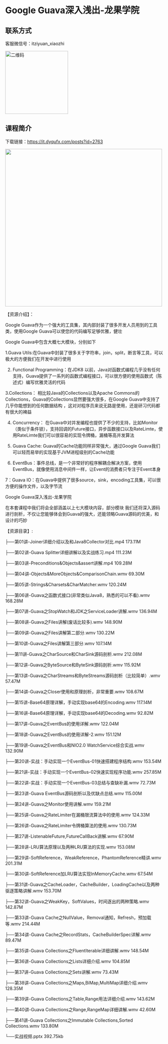 # Google Guava深入浅出-龙果学院

## 联系方式

客服微信号：itziyuan_xiaozhi

<img src="https://ziyuanyun.oss-cn-guangzhou.aliyuncs.com/common/20240614073449/666b82192834a.jpg" width="200" height="200" alt="二维码">

## 课程简介

下载链接：https://it.dyqufx.com/posts?id=2763

<img src="https://ziyuanyun.oss-cn-guangzhou.aliyuncs.com/yun/20240515184304/664491b80d417.jpg" width="500" alt="">

  【资源介绍】：

 Google Guava作为一个强大的工具集，其内部封装了很多开发人员用到的工具类，使用Google Guava可以使您的代码编写足够优雅，健壮

 Google Guava中包含大概七大模块，分别如下

 1.Guava Utils:在Guava中封装了很多关于字符串，join，split，断言等工具，可以极大的方便我们在开发中进行使用

 2. Functional Programming：在JDK8 以前，Java对函数式编程几乎没有任何支持，Guava提供了一系列的函数式编程接口，可以很方便的使用函数式（陈述式）编写优雅灵活的代码

 3.Collections： 相比较Java的Collections以及Apache Commons的Collections，Guava的Collections显然要强大很多，在Google Guava中支持了几乎你能想到的任何数据结构 ，这对对程序员来说无路是使用，还是研习代码都有很大的裨益

 4. Concurrency： 在Guava中对并发编程也提供了不少的支持，比如Monitor（类似于条件锁），支持回调的Future接口，异步函数接口以及RateLimte，使用RateLimte我们可以很容易的实现令牌桶，漏桶等高并发算法

 5. Guava Cache: Guava的Cache功能同样非常强大，通过Google Guava我们可以轻而易举的实现基于JVM进程级别的Cache功能

 6. EventBus：事件总线，是一个非常好的程序解耦合解决方案，使用EventBus，就像使用消息中间件一样，让Event的消费者只专注于Event本身

 7：Guava IO：在Guava中提供了很多source，sink，encoding工具集，可以很方便的操作文件，以及字节流

 Google Guava深入浅出-龙果学院



 在本套课程中我们将会全部涵盖以上七大模块内容，部分模块 我们还将深入源码进行剖析，不仅让您能够体会到Guava的强大，还能领略Guava源码的优美，和设计的巧妙

 【资源目录】:

 ├──第01讲-Joiner详细介绍以及和Java8Collector对比.mp4 173.11M

 ├──第02讲-Guava Splitter详细讲解以及实战练习.mp4 111.23M

 ├──第03讲-Preconditions&amp;Objects&amp;assert讲解.mp4 109.28M

 ├──第04讲-Objects&amp;MoreObjects&amp;ComparisonChain.wmv 69.30M

 ├──第05讲-Strings&amp;Charsets&amp;CharMatcher.wmv 120.24M

 ├──第06讲-Guava之函数式接口(非常类似Java8，熟悉的可以不看).wmv 168.28M

 ├──第07讲-Guava之StopWatch和JDK之ServiceLoader讲解.wmv 136.94M

 ├──第08讲-Guava之Files讲解(废话比较多).wmv 148.90M

 ├──第09讲-Guava之Files讲解第二部分.wmv 130.22M

 ├──第10讲-Guava之Files讲解第三部分.wmv 107.14M

 ├──第11讲-Guava之CharSource和CharSink源码剖析.wmv 212.08M

 ├──第12讲-Guava之ByteSource和ByteSink源码剖析.wmv 115.92M

 ├──第13讲-Guava之CharStreams和ByteStreams源码剖析（比较简单）.wmv 57.47M

 ├──第14讲-Guava之Closer使用和原理剖析，非常重要.wmv 108.67M

 ├──第15讲-Base64原理详解，手动实现base64的Encoding.wmv 117.14M

 ├──第16讲-Base64原理详解，手动实现base64的Decoding.wmv 92.82M

 ├──第17讲-Guava之EventBus的使用详解.wmv 122.04M

 ├──第18讲-Guava之EventBus的使用详解-2.wmv 151.12M

 ├──第19讲-Guava之EventBus和NIO2.0 WatchService综合实战.wmv 132.90M

 ├──第20讲-实战：手动实现一个EventBus-01快速搭建程序结构.wmv 153.54M

 ├──第21讲-实战：手动实现一个EventBus-02快速实现程序功能.wmv 257.85M

 ├──第22讲-实战：手动实现一个EventBus-03总结与查缺补漏.wmv 72.73M

 ├──第23讲-Guava EventBus源码剖析以及优缺点总结.wmv 115.00M

 ├──第24讲-Guava之Monitor使用讲解.wmv 159.21M

 ├──第25讲-Guava之RateLimiter在漏桶限流算法中的使用.wmv 124.33M

 ├──第26讲-Guava之RateLimiter令牌桶算法的使用.wmv 130.73M

 ├──第27讲-ListenableFuture,FutureCallBack讲解.wmv 67.90M

 ├──第28讲-LRU算法原理以及两种LRU算法的实现.wmv 153.08M

 ├──第29讲-SoftReference，WeakReference，PhantomReference精讲.wmv 201.31M

 ├──第30讲-SoftReference加LRU算法实现InMemoryCache.wmv 67.54M

 ├──第31讲-Guava之CacheLoader，CacheBuilder，LoadingCache以及两种驱逐策略讲解.wmv 153.70M

 ├──第32讲-Guava之WeakKey，SoftValues，时间逐出的两种策略.wmv 142.87M

 ├──第33讲-Guava Cache之NullValue，Removal通知，Refresh，预加载等.wmv 214.44M

 ├──第34讲-Guava Cache之RecordStats，CacheBuilderSpec详解.wmv 89.47M

 ├──第35讲-Guava Collections之FluentIterable详细讲解.wmv 148.54M

 ├──第36讲-Guava Collections之Lists详细介绍.wmv 104.85M

 ├──第37讲-Guava Collections之Sets讲解.wmv 73.43M

 ├──第38讲-Guava Collections之Maps,BiMap,MultiMap详细介绍.wmv 128.35M

 ├──第39讲-Guava Collections之Table,Range用法详细介绍.wmv 143.62M

 ├──第40讲-Guava Collections之Range,RangeMap详细讲解.wmv 42.60M

 ├──第41讲-Guava Collections之Immutable Collections,Sorted Collections.wmv 133.80M

 └──实战视频.pptx 392.75kb

  